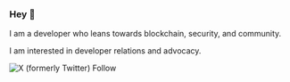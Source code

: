 
### Hey :wave:

I am a developer who leans towards blockchain, security, and community.

I am interested in developer relations and advocacy.


![X (formerly Twitter) Follow](https://img.shields.io/twitter/follow/udoka_am?style=for-the-badge&logo=x&label=Connect%20with%20me&color=%231DA1F2)




